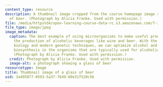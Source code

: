 ```yaml
---
content_type: resource
description: A thumbnail image cropped from the course homepage image showing a glass
  of beer. (Photograph by Alicia Franke. Used with permission.)
file: /media/https%3A/open-learning-course-data-rc.s3.amazonaws.com/7-341-harnessing-the-biosphere-natural-products-and-biotechnology-fall-2012/3a49587705935a37764960e31f520c56_7-341f12-th.jpg
file_type: image/jpeg
image_metadata:
  caption: The best example of using microorganisms to make useful products is in
    the production of alcoholic beverages like wine and beer. With the advent of molecular
    biology and modern genetic techniques, we can optimize alcohol and flavor compound
    biosynthesis in the organisms that are typically used for alcoholic beverage production.
    (Photograph by Alicia Franke. Used with permission.)
  credit: Photograph by Alicia Franke. Used with permission.
  image-alt: a photograph showing a glass of beer
resourcetype: Image
title: Thumbnail image of a glass of beer
uid: 3a495877-0593-5a37-7649-60e31f520c56
---
```

